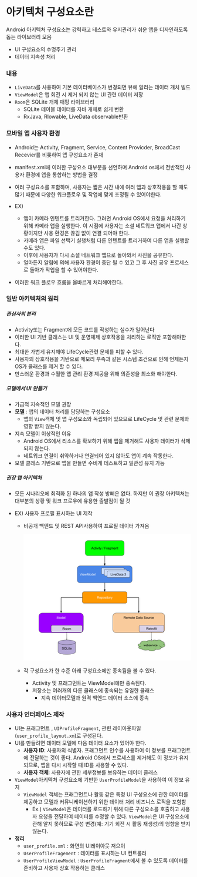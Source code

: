 # 아키텍처 구성요소란

Android 아키텍처 구성요소는 강력하고 테스트와 유지관리가 쉬운 앱을 디자인하도록 돕는 라이브러리 모음

- UI 구성요소의 수명주기 관리
- 데이터 지속성 처리



### 내용

- `LiveData`를 사용하여 기본 데이터베이스가 변경되면 뷰에 알리는 데이터 개치 빌드
- `ViewModel`은 앱 회전 시 제거 되지 않는 UI 관련 데이터 저장
- `Room`은 SQLite 개체 매핑 라이브러리
  - SQLite 테이블 데이터를 자바 개체로 쉽게 변환
  - RxJava, Rlowable, LiveData observable반환



### 모바일 앱 사용자 환경

- Android는 Activity, Fragment, Service, Content Provicder, BroadCast Recevier를 비롯하여 앱 구성요소가 존재
- manifest.xml에 이러한 구성요소 대부분을 선언하며 Android os에서 전반적인 사용자 환경에 앱을 통합하는 방법을 결정
- 여러 구성요소를 포함하며, 사용자는 짧은 시간 내에 여러 앱과 상호작용을 할 때도 많기 때문에 다양한 워크플로우 및 작업에 맞게 조정될 수 있어야한다.
- EX)
  - 앱이 카메라 인텐트를 트리거한다. 그러면 Android OS에서 요청을 처리하기 위해 카메라 앱을 실행한다. 이 시점에 사용자는 소셜 네트워크 앱에서 나간 상황이지만 사용 환경은 끊김 없이 연결 되어야 한다.
  - 카메라 앱은 파일 선택기 실행처럼 다른 인텐트를 트리거하여 다른 앱을 실행할 수도 있다.
  - 이후에 사용자가 다시 소셜 네트워크 앱으로 돌아와서 사진을 공유한다.
  - 얼마든지 알림에 의해 사용자 환경이 중단 될 수 있고 그 후 사진 공유 프로세스로 돌아가 작업을 할 수 있어야한다.

- 이러한 워크 플로우 흐름을 올바르게 처리해야한다.



### 일반 아키텍처의 원리

##### 관심사의 분리

- Activity또는 Fragment에 모든 코드를 작성하는 실수가 일어난다
- 이러한 UI 기반 클래스는 UI 및 운영체제 상호작용을 처리하는 로직만 포함해야한다.
- 최대한 가볍게 유지해야 LifeCycle관련 문제를 피할 수 있다.
- 사용자의 상호작용을 기반으로 메모리 부족과 같은 시스템 조건으로 인해 언제든지 OS가 클래스를 제거 할 수 있다.
- 만스러운 환경과 수월한 앱 관리 환경 제공을 위해 의존성을 최소화 해야한다.



##### 모델에서 UI 만들기

- 가급적 지속적인 모델 권장
- **모델** : 앱의 데이터 처리를 담당하는 구성요소
  - 앱의 `View`객체 및 앱 구성요소와 독립되어 있으므로 LifeCycle 및 관련 문제와 영향 받지 않는다.
- 지속 모델이 이상적인 이유
  - Android OS에서 리소스를 확보하기 위해 앱을 제거해도 사용자 데이터가 삭제되지 않는다.
  - 네트워크 연결이 취약하거나 연결되어 있지 않아도 앱이 계속 작동한다.
- 모델 클래스 기반으로 앱을 만들면 수비게 테스트하고 일관성 유지 가능





##### 권장 앱 아키텍처

- 모든 시나리오에 최적화 된 하나의 앱 작성 방뻐은 없다. 하지만 이 권장 아키텍처는 대부분의 상황 및 워크 프로우에 유용한 출발점이 될 것

- EX) 사용자 프로필 표시하는 UI 제작

  - 비공개 백엔드 및 REST API사용하여 프로필 데이터 가져옴

    ![final-architecture](./img/final-architecture.png)

  - 각 구성요소가 한 수준 아래 구성요소에만 종속됨을 볼 수 있다.

    - Activity 및 프래그먼트는 ViewModel에만 종속된다.
    - 저장소는 여러개의 다른 클래스에 종속되는 유일한 클래스
      - 지속 데이터모델과 원격 백엔드 데이터 소스에 종속



### 사용자 인터페이스 제작

- UI는 프래그먼트 , `UIProfileFragment`, 관련 레이아웃파일(`user_profile_layout.xm`)로 구성된다.
- UI를 만들려면 데이터 모델에 다음 데이터 요소가 있어야 한다.
  - **사용자 ID**: 사용자의 식별자. 프래그먼트 인수를 사용하여 이 정보를 프래그먼트에 전달하는 것이 좋다. Android OS에서 프로세스를 제거해도 이 정보가 유지되므로, 앱을 다시 시작할 때 ID를 사용할 수 있다.
  - **사용자 객체**: 사용자에 관한 세부정보를 보유하는 데이터 클래스
- `ViewModel`아키텍처 구성요소에 기반한 `UserProfileModel`을 사용하여 이 정보 유지
  - `ViewModel` 객체는 프래그먼트나 활동 같은 특정 UI 구성요소에 관한 데이터를 제공하고 모델과 커뮤니케이션하기 위한 데이터 처리 비즈니스 로직을 포함함
    - Ex.) `ViewModel`은 데이터를 로드하기 위해 다른 구성요소를 호출하고 사용자 요청을 전달하여 데이터를 수정할 수 있다. `ViewModel`은 UI 구성요소에 관해 알지 못하므로 구성 변경(예: 기기 회전 시 활동 재생성)의 영향을 받지 않는다.
- **정리**
  - `user_profile.xml` : 화면의 UI레이아웃 저으이
  - `UserProfileFragement` : 데이터를 표시하는 UI 컨트롤러
  - `UserProfileViewModel` : `UserProfileFragment`에서 볼 수 있도록 데이터를 준비하고 사용자 상호 작용하는 클래스